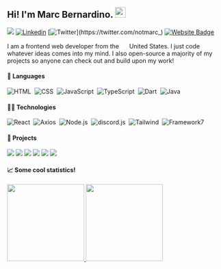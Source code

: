 ## Hi! I'm Marc Bernardino. <img src="https://media.giphy.com/media/hvRJCLFzcasrR4ia7z/giphy.gif" width="25">
![](https://visitor-badge.glitch.me/badge?page_id=github.com/imedra)
[![Linkedin](https://img.shields.io/badge/-marcbernardino-05122A?style=flat-square&logo=Linkedin&logoColor=white&link=https://www.linkedin.com/in/marc-reniel-bernardino-50ab8a220)](https://www.linkedin.com/in/marc-reniel-bernardino-50ab8a220)
[![Twitter](https://img.shields.io/badge/-@notmarc_-05122A?style=flat-square&&logo=twitter&logoColor=white&link=https://twitter.com/notmarc_)](https://twitter.com/notmarc_)
[![Website Badge](https://img.shields.io/badge/-notmarc.me-05122A?style=flat-square&logo=Google-Chrome&logoColor=white&link=https://notmarc.me)](https://notmarc.me)

I am a frontend web developer from the <img src="https://emojipedia-us.s3.dualstack.us-west-1.amazonaws.com/thumbs/120/twitter/282/flag-united-states_1f1fa-1f1f8.png" width="16px">  United States. I just code whatever ideas comes into my mind. I also open-source a majority of my projects so anyone can check out and build upon my work!

#### 📜 Languages
![HTML](https://img.shields.io/badge/-HTML-05122A?style=flat-square&logo=HTML5)&nbsp;
![CSS](https://img.shields.io/badge/-CSS-05122A?style=flat-square&logo=CSS3&logoColor=1572B6)&nbsp;
![JavaScript](https://img.shields.io/badge/-JavaScript-05122A?style=flat-square&logo=javascript)&nbsp; 
![TypeScript](https://img.shields.io/badge/-TypeScript-05122A?style=flat-square&logo=typescript)&nbsp;
![Dart](https://img.shields.io/badge/-Learning_Dart-05122A?style=flat-square&logo=Dart)&nbsp; 
![Java](https://img.shields.io/badge/-Learning_Java-05122A?style=flat-square&logo=)&nbsp; 

#### 👨‍💻 Technologies
![React](https://img.shields.io/badge/-React-05122A?style=flat-square&logo=react)&nbsp;
![Axios](https://img.shields.io/badge/-Axios-05122A?style=flat-square&logo=axios)&nbsp;
![Node.js](https://img.shields.io/badge/-Node.js-05122A?style=flat-square&logo=node.js)&nbsp;
![discord.js](https://img.shields.io/badge/-discord.js-05122A?style=flat-square&logo=discord)&nbsp;
![Tailwind](https://img.shields.io/badge/-Tailwind_CSS-05122A?style=flat-square&logo=tailwindcss)&nbsp;
![Framework7](https://img.shields.io/badge/-Framework7-05122A?style=flat-square&logo=framework7)&nbsp;


#### 📝 Projects
[![](https://img.shields.io/badge/-🌐_notmarc.me-05122A?style=flat-square)](https://github.com/imedra/notmarc.me)
[![](https://img.shields.io/badge/-_discordCGPT-05122A?style=flat-square&logo=discord)](https://github.com/imedra/discordCGPT)
[![](https://img.shields.io/badge/-🍁_Maple-05122A?style=flat-square)](https://github.com/imedra/Maple)
[![](https://img.shields.io/badge/-🎧_Headphones-05122A?style=flat-square)](https://github.com/imedra/Headphones)
[![](https://img.shields.io/badge/-🦠_ChiVaxTrack-05122A?style=flat-square)](https://github.com/imedra/ChiVaxTrack)
[![](https://img.shields.io/badge/-🥷_shrtn.ninja-05122A?style=flat-square)](https://github.com/imedra/shrtn.ninja)



#### 📈 Some cool statistics!
<a href="https://github.com/imedra">
  <img height="180em" src="https://github-readme-stats-eight-theta.vercel.app/api?username=imedra&show_icons=true&theme=tokyonight&include_all_commits=true&count_private=true"/>
  <img height="180em" src="https://github-readme-stats-eight-theta.vercel.app/api/top-langs/?username=imedra&layout=compact&langs_count=8&theme=tokyonight"/>
</a>
